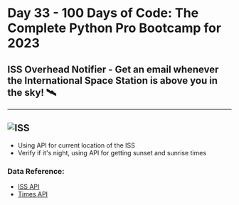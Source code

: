 # Day 33 - 100 Days of Code: The Complete Python Pro Bootcamp for 2023

## ISS Overhead Notifier - Get an email whenever the International Space Station is above you in the sky! 🛰
---
![ISS](https://www.meteorwatch.org/wp-content/uploads/2012/04/ISS-Pass.jpg)
---
- Using API for current location of the ISS
- Verify if it's night, using API for getting sunset and sunrise times

### Data Reference:
- [ISS API](http://open-notify.org/Open-Notify-API/ISS-Location-Now/)
- [Times API](https://sunrise-sunset.org/api)
